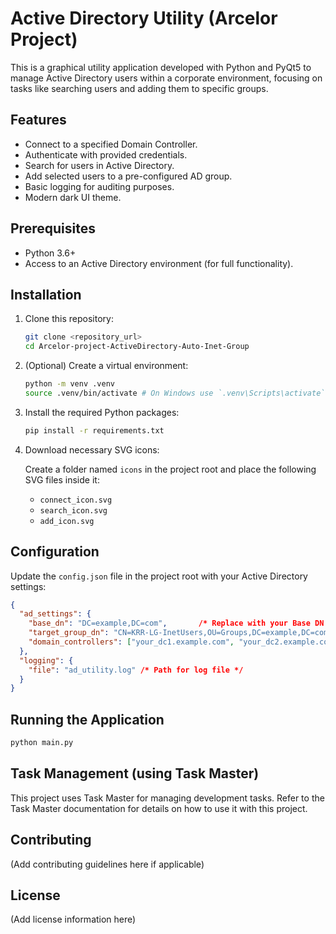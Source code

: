 # Active Directory Utility (Arcelor Project)

This is a graphical utility application developed with Python and PyQt5 to manage Active Directory users within a corporate environment, focusing on tasks like searching users and adding them to specific groups.

## Features

*   Connect to a specified Domain Controller.
*   Authenticate with provided credentials.
*   Search for users in Active Directory.
*   Add selected users to a pre-configured AD group.
*   Basic logging for auditing purposes.
*   Modern dark UI theme.

## Prerequisites

*   Python 3.6+
*   Access to an Active Directory environment (for full functionality).

## Installation

1.  Clone this repository:

    ```bash
    git clone <repository_url>
    cd Arcelor-project-ActiveDirectory-Auto-Inet-Group
    ```

2.  (Optional) Create a virtual environment:

    ```bash
    python -m venv .venv
    source .venv/bin/activate # On Windows use `.venv\Scripts\activate`
    ```

3.  Install the required Python packages:

    ```bash
    pip install -r requirements.txt
    ```

4.  Download necessary SVG icons:

    Create a folder named `icons` in the project root and place the following SVG files inside it:
    *   `connect_icon.svg`
    *   `search_icon.svg`
    *   `add_icon.svg`

## Configuration

Update the `config.json` file in the project root with your Active Directory settings:

```json
{
  "ad_settings": {
    "base_dn": "DC=example,DC=com",       /* Replace with your Base DN */
    "target_group_dn": "CN=KRR-LG-InetUsers,OU=Groups,DC=example,DC=com", /* Replace with your Target Group DN */
    "domain_controllers": ["your_dc1.example.com", "your_dc2.example.com"] /* Optional: List of DCs */
  },
  "logging": {
    "file": "ad_utility.log" /* Path for log file */
  }
}
```

## Running the Application

```bash
python main.py
```

## Task Management (using Task Master)

This project uses Task Master for managing development tasks. Refer to the Task Master documentation for details on how to use it with this project.

## Contributing

(Add contributing guidelines here if applicable)

## License

(Add license information here) 